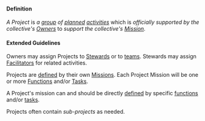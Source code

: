 #### Definition

*A Project* is *a [group](https://github.com/gcassel/Modular-Organizing-Terminology/blob/JOBbranch/terms/group.md) of [planned](https://github.com/gcassel/Modular-Organizing-Terminology/blob/master/terms/plan.md) [activities](https://github.com/gcassel/Modular-Organizing-Terminology/blob/master/terms/activity.md)* which is *officially supported by the collective's [Owners](https://github.com/gcassel/Modular-Organization-Terminology/blob/JOBranch/terms/owner.md)* to *support the collective's [Mission](https://github.com/gcassel/Modular-Organization-Terminology/blob/JOBranch/terms/mission.md)*.

#### Extended Guidelines

Owners may assign Projects to [Stewards](https://github.com/gcassel/Modular-Organization-Terminology/blob/JOBranch/terms/steward.md) or to [teams](https://github.com/gcassel/Modular-Organization-Terminology/blob/JOBranch/terms/team.md).  Stewards may assign [Facilitators](https://github.com/gcassel/Modular-Organization-Terminology/blob/JOBranch/terms/facilitator.md) for related activities.

Projects are [defined](https://github.com/gcassel/Modular-Organizing-Terminology/blob/master/terms/define.md) by their own [Missions](https://github.com/gcassel/Modular-Organizing-Terminology/blob/master/terms/mission.md).  Each Project Mission will be one or more [Functions](https://github.com/gcassel/Modular-Organizing-Terminology/blob/JOBbranch/terms/function.md) and/or [Tasks](https://github.com/gcassel/Modular-Organizing-Terminology/blob/JOBbranch/terms/task.md).

A Project's mission can and should be directly [defined](https://github.com/gcassel/Modular-Organizing-Terminology/blob/master/terms/define.md) by specific [functions](https://github.com/gcassel/Modular-Organizing-Terminology/blob/JOBranch/terms/function.md) and/or [tasks](https://github.com/gcassel/Modular-Organizing-Terminology/blob/JOBranch/terms/task.md).

Projects often contain *sub-projects* as needed.
